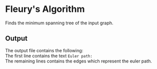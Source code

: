 # Fleury's Algorithm
Finds the minimum spanning tree of the input graph. <br>

## Output
The output file contains the following: <br>
The first line contains the text `Euler path:` <br>
The remaining lines contains the edges which represent the euler path. <br>
